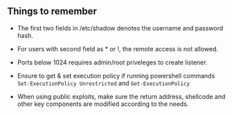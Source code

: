 ## Things to remember

* The first two fields in /etc/shadow denotes the username and password hash.

* For users with second field as * or !, the remote access is not allowed. 

* Ports below 1024 requires admin/root priveleges to create listener.

* Ensure to get & set execution policy if running powershell commands `Set-ExecutionPolicy Unrestricted` and `Get-ExecutionPolicy`

* When using public exploits, make sure the return address, shellcode and other key components are modified according to the needs.